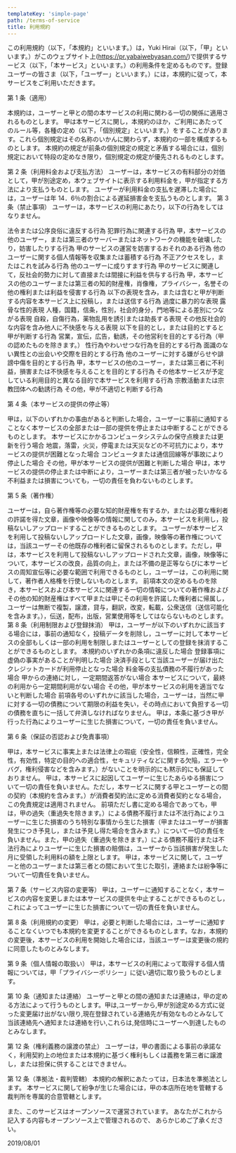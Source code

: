 ```yaml
---
templateKey: 'simple-page'
path: /terms-of-service
title: 利用規約
---
```


この利用規約（以下，「本規約」といいます。）は，Yuki Hirai（以下，「甲」といいます。）がこのウェブサイト上(https://pr.yabaiwebyasan.com/)で提供するサービス（以下，「本サービス」といいます。）の利用条件を定めるものです。登録ユーザーの皆さま（以下，「ユーザー」といいます。）には，本規約に従って，本サービスをご利用いただきます。

第 1 条（適用）

本規約は，ユーザーと甲との間の本サービスの利用に関わる一切の関係に適用されるものとします。
甲は本サービスに関し，本規約のほか，ご利用にあたってのルール等，各種の定め（以下，「個別規定」といいます。）をすることがあります。これら個別規定はその名称のいかんに関わらず，本規約の一部を構成するものとします。
本規約の規定が前条の個別規定の規定と矛盾する場合には，個別規定において特段の定めなき限り，個別規定の規定が優先されるものとします。

第 2 条（利用料金および支払方法）
ユーザーは，本サービスの有料部分の対価として，甲が別途定め，本ウェブサイトに表示する利用料金を，甲が指定する方法により支払うものとします。
ユーザーが利用料金の支払を遅滞した場合には，ユーザーは年 14．6％の割合による遅延損害金を支払うものとします。
第 3 条（禁止事項）
ユーザーは，本サービスの利用にあたり，以下の行為をしてはなりません。

法令または公序良俗に違反する行為
犯罪行為に関連する行為
甲，本サービスの他のユーザー，または第三者のサーバーまたはネットワークの機能を破壊したり，妨害したりする行為
甲のサービスの運営を妨害するおそれのある行為
他のユーザーに関する個人情報等を収集または蓄積する行為
不正アクセスをし，またはこれを試みる行為
他のユーザーに成りすます行為
甲のサービスに関連して，反社会的勢力に対して直接または間接に利益を供与する行為
甲，本サービスの他のユーザーまたは第三者の知的財産権，肖像権，プライバシー，名誉その他の権利または利益を侵害する行為
以下の表現を含み，または含むと甲が判断する内容を本サービス上に投稿し，または送信する行為
過度に暴力的な表現
露骨な性的表現
人種，国籍，信条，性別，社会的身分，門地等による差別につながる表現
自殺，自傷行為，薬物乱用を誘引または助長する表現
その他反社会的な内容を含み他人に不快感を与える表現
以下を目的とし，または目的とすると甲が判断する行為
営業，宣伝，広告，勧誘，その他営利を目的とする行為（甲の認めたものを除きます。）
性行為やわいせつな行為を目的とする行為
面識のない異性との出会いや交際を目的とする行為
他のユーザーに対する嫌がらせや誹謗中傷を目的とする行為
甲，本サービスの他のユーザー，または第三者に不利益，損害または不快感を与えることを目的とする行為
その他本サービスが予定している利用目的と異なる目的で本サービスを利用する行為
宗教活動または宗教団体への勧誘行為
その他，甲が不適切と判断する行為

第 4 条（本サービスの提供の停止等）

甲は，以下のいずれかの事由があると判断した場合，ユーザーに事前に通知することなく本サービスの全部または一部の提供を停止または中断することができるものとします。
本サービスにかかるコンピュータシステムの保守点検または更新を行う場合
地震，落雷，火災，停電または天災などの不可抗力により，本サービスの提供が困難となった場合
コンピュータまたは通信回線等が事故により停止した場合
その他，甲が本サービスの提供が困難と判断した場合
甲は，本サービスの提供の停止または中断により，ユーザーまたは第三者が被ったいかなる不利益または損害についても，一切の責任を負わないものとします。

第 5 条（著作権）

ユーザーは，自ら著作権等の必要な知的財産権を有するか，または必要な権利者の許諾を得た文章，画像や映像等の情報に関してのみ，本サービスを利用し，投稿ないしアップロードすることができるものとします。
ユーザーが本サービスを利用して投稿ないしアップロードした文章，画像，映像等の著作権については，当該ユーザーその他既存の権利者に留保されるものとします。ただし，甲は，本サービスを利用して投稿ないしアップロードされた文章，画像，映像等について，本サービスの改良，品質の向上，または不備の是正等ならびに本サービスの周知宣伝等に必要な範囲で利用できるものとし，ユーザーは，この利用に関して，著作者人格権を行使しないものとします。
前項本文の定めるものを除き，本サービスおよび本サービスに関連する一切の情報についての著作権およびその他の知的財産権はすべて甲または甲にその利用を許諾した権利者に帰属し，ユーザーは無断で複製，譲渡，貸与，翻訳，改変，転載，公衆送信（送信可能化を含みます。），伝送，配布，出版，営業使用等をしてはならないものとします。
第 8 条（利用制限および登録抹消）
甲は，ユーザーが以下のいずれかに該当する場合には，事前の通知なく，投稿データを削除し，ユーザーに対して本サービスの全部もしくは一部の利用を制限しまたはユーザーとしての登録を抹消することができるものとします。
本規約のいずれかの条項に違反した場合
登録事項に虚偽の事実があることが判明した場合
決済手段として当該ユーザーが届け出たクレジットカードが利用停止となった場合
料金等の支払債務の不履行があった場合
甲からの連絡に対し，一定期間返答がない場合
本サービスについて，最終の利用から一定期間利用がない場合
その他，甲が本サービスの利用を適当でないと判断した場合
前項各号のいずれかに該当した場合，ユーザーは，当然に甲に対する一切の債務について期限の利益を失い，その時点において負担する一切の債務を直ちに一括して弁済しなければなりません。
甲は，本条に基づき甲が行った行為によりユーザーに生じた損害について，一切の責任を負いません。

第 6 条（保証の否認および免責事項）

甲は，本サービスに事実上または法律上の瑕疵（安全性，信頼性，正確性，完全性，有効性，特定の目的への適合性，セキュリティなどに関する欠陥，エラーやバグ，権利侵害などを含みます。）がないことを明示的にも黙示的にも保証しておりません。
甲は，本サービスに起因してユーザーに生じたあらゆる損害について一切の責任を負いません。ただし，本サービスに関する甲とユーザーとの間の契約（本規約を含みます。）が消費者契約法に定める消費者契約となる場合，この免責規定は適用されません。
前項ただし書に定める場合であっても，甲は，甲の過失（重過失を除きます。）による債務不履行または不法行為によりユーザーに生じた損害のうち特別な事情から生じた損害（甲またはユーザーが損害発生につき予見し，または予見し得た場合を含みます。）について一切の責任を負いません。また，甲の過失（重過失を除きます。）による債務不履行または不法行為によりユーザーに生じた損害の賠償は，ユーザーから当該損害が発生した月に受領した利用料の額を上限とします。
甲は，本サービスに関して，ユーザーと他のユーザーまたは第三者との間において生じた取引，連絡または紛争等について一切責任を負いません。

第 7 条（サービス内容の変更等）
甲は，ユーザーに通知することなく，本サービスの内容を変更しまたは本サービスの提供を中止することができるものとし，これによってユーザーに生じた損害について一切の責任を負いません。

第 8 条（利用規約の変更）
甲は，必要と判断した場合には，ユーザーに通知することなくいつでも本規約を変更することができるものとします。なお，本規約の変更後，本サービスの利用を開始した場合には，当該ユーザーは変更後の規約に同意したものとみなします。

第 9 条（個人情報の取扱い）
甲は，本サービスの利用によって取得する個人情報については，甲「プライバシーポリシー」に従い適切に取り扱うものとします。

第 10 条（通知または連絡）
ユーザーと甲との間の通知または連絡は，甲の定める方法によって行うものとします。甲は,ユーザーから,甲が別途定める方式に従った変更届け出がない限り,現在登録されている連絡先が有効なものとみなして当該連絡先へ通知または連絡を行い,これらは,発信時にユーザーへ到達したものとみなします。

第 12 条（権利義務の譲渡の禁止）
ユーザーは，甲の書面による事前の承諾なく，利用契約上の地位または本規約に基づく権利もしくは義務を第三者に譲渡し，または担保に供することはできません。

第 12 条（準拠法・裁判管轄）
本規約の解釈にあたっては，日本法を準拠法とします。
本サービスに関して紛争が生じた場合には，甲の本店所在地を管轄する裁判所を専属的合意管轄とします。

また、このサービスはオープンソースで運営されています。
あなたがこれから記入する内容もオープンソース上で管理されるので、
あらかじめご了承ください。

2019/08/01
